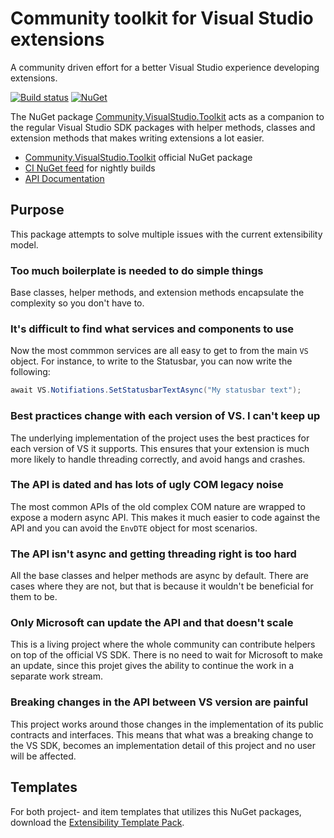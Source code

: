 # Community toolkit for Visual Studio extensions

A community driven effort for a better Visual Studio experience developing extensions.

[![Build status](https://ci.appveyor.com/api/projects/status/0p4wvtwuj55qixhr?svg=true)](https://ci.appveyor.com/project/madskristensen/community-visualstudio-toolkit-1dwx1)
[![NuGet](https://img.shields.io/nuget/v/Community.VisualStudio.Toolkit)](https://nuget.org/packages/Community.VisualStudio.Toolkit/)

The NuGet package [Community.VisualStudio.Toolkit](https://www.nuget.org/packages/Community.VisualStudio.Toolkit/) acts as a companion to the regular Visual Studio SDK packages with helper methods, classes and extension methods that makes writing extensions a lot easier. 

* [Community.VisualStudio.Toolkit](https://www.nuget.org/packages/Community.VisualStudio.Toolkit/) official NuGet package
* [CI NuGet feed](https://ci.appveyor.com/nuget/community-visualstudio-toolkit) for nightly builds
* [API Documentation](https://vsixcommunity.github.io/Community.VisualStudio.Toolkit/v1/api/)

## Purpose
This package attempts to solve multiple issues with the current extensibility model.

### Too much boilerplate is needed to do simple things
Base classes, helper methods, and extension methods encapsulate the complexity so you don't have to. 

### It's difficult to find what services and components to use
Now the most commmon services are all easy to get to from the main `VS` object. For instance, to write to the Statusbar, you can now write the following:

``` C#
await VS.Notifiations.SetStatusbarTextAsync("My statusbar text");
```

### Best practices change with each version of VS. I can't keep up
The underlying implementation of the project uses the best practices for each version of VS it supports. This ensures that your extension is much more likely to handle threading correctly, and avoid hangs and crashes.


### The API is dated and has lots of ugly COM legacy noise
The most common APIs of the old complex COM nature are wrapped to expose a modern async API. This makes it much easier to code against the API and you can avoid the `EnvDTE` object for most scenarios.

### The API isn't async and getting threading right is too hard
All the base classes and helper methods are async by default. There are cases where they are not, but that is because it wouldn't be beneficial for them to be. 

### Only Microsoft can update the API and that doesn't scale
This is a living project where the whole community can contribute helpers on top of the official VS SDK. There is no need to wait for Microsoft to make an update, since this projet gives the ability to continue the work in a separate work stream.

### Breaking changes in the API between VS version are painful
This project works around those changes in the implementation of its public contracts and interfaces. This means that what was a breaking change to the VS SDK, becomes an implementation detail of this project and no user will be affected.


## Templates
For both project- and item templates that utilizes this NuGet packages, download the [Extensibility Template Pack](https://marketplace.visualstudio.com/items?itemName=MadsKristensen.ExtensibilityItemTemplates).